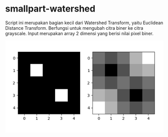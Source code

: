 # smallpart-watershed
Script ini merupakan bagian kecil dari Watershed Transform, yaitu Euclidean Distance Transform.
Berfungsi untuk mengubah citra biner ke citra grayscale. Input merupakan array 2 dimensi yang berisi nilai pixel biner.

![screenshot](ss_eucledian.png)
